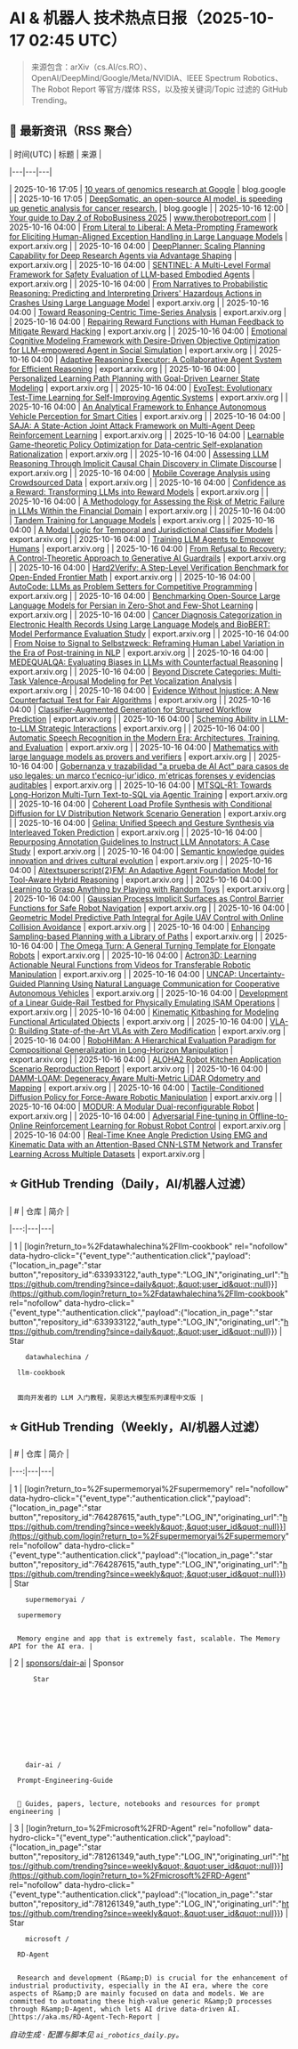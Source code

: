 # AI & 机器人 技术热点日报（2025-10-17 02:45 UTC）


> 来源包含：arXiv（cs.AI/cs.RO）、OpenAI/DeepMind/Google/Meta/NVIDIA、IEEE Spectrum Robotics、The Robot Report 等官方/媒体 RSS，以及按关键词/Topic 过滤的 GitHub Trending。


## 📡 最新资讯（RSS 聚合）

| 时间(UTC) | 标题 | 来源 |

|---|---|---|

| 2025-10-16 17:05 | [10 years of genomics research at Google](https://blog.google/technology/research/ten-years-google-genomics/) | blog.google |
| 2025-10-16 17:05 | [DeepSomatic, an open-source AI model, is speeding up genetic analysis for cancer research.](https://blog.google/technology/research/deepsomatic-an-open-source-ai-model-is-speeding-up-genetic-analysis-for-cancer-research/) | blog.google |
| 2025-10-16 12:00 | [Your guide to Day 2 of RoboBusiness 2025](https://www.therobotreport.com/your-guide-day-2-robobusiness-2025/) | www.therobotreport.com |
| 2025-10-16 04:00 | [From Literal to Liberal: A Meta-Prompting Framework for Eliciting Human-Aligned Exception Handling in Large Language Models](https://arxiv.org/abs/2510.12864) | export.arxiv.org |
| 2025-10-16 04:00 | [DeepPlanner: Scaling Planning Capability for Deep Research Agents via Advantage Shaping](https://arxiv.org/abs/2510.12979) | export.arxiv.org |
| 2025-10-16 04:00 | [SENTINEL: A Multi-Level Formal Framework for Safety Evaluation of LLM-based Embodied Agents](https://arxiv.org/abs/2510.12985) | export.arxiv.org |
| 2025-10-16 04:00 | [From Narratives to Probabilistic Reasoning: Predicting and Interpreting Drivers' Hazardous Actions in Crashes Using Large Language Model](https://arxiv.org/abs/2510.13002) | export.arxiv.org |
| 2025-10-16 04:00 | [Toward Reasoning-Centric Time-Series Analysis](https://arxiv.org/abs/2510.13029) | export.arxiv.org |
| 2025-10-16 04:00 | [Repairing Reward Functions with Human Feedback to Mitigate Reward Hacking](https://arxiv.org/abs/2510.13036) | export.arxiv.org |
| 2025-10-16 04:00 | [Emotional Cognitive Modeling Framework with Desire-Driven Objective Optimization for LLM-empowered Agent in Social Simulation](https://arxiv.org/abs/2510.13195) | export.arxiv.org |
| 2025-10-16 04:00 | [Adaptive Reasoning Executor: A Collaborative Agent System for Efficient Reasoning](https://arxiv.org/abs/2510.13214) | export.arxiv.org |
| 2025-10-16 04:00 | [Personalized Learning Path Planning with Goal-Driven Learner State Modeling](https://arxiv.org/abs/2510.13215) | export.arxiv.org |
| 2025-10-16 04:00 | [EvoTest: Evolutionary Test-Time Learning for Self-Improving Agentic Systems](https://arxiv.org/abs/2510.13220) | export.arxiv.org |
| 2025-10-16 04:00 | [An Analytical Framework to Enhance Autonomous Vehicle Perception for Smart Cities](https://arxiv.org/abs/2510.13230) | export.arxiv.org |
| 2025-10-16 04:00 | [SAJA: A State-Action Joint Attack Framework on Multi-Agent Deep Reinforcement Learning](https://arxiv.org/abs/2510.13262) | export.arxiv.org |
| 2025-10-16 04:00 | [Learnable Game-theoretic Policy Optimization for Data-centric Self-explanation Rationalization](https://arxiv.org/abs/2510.13393) | export.arxiv.org |
| 2025-10-16 04:00 | [Assessing LLM Reasoning Through Implicit Causal Chain Discovery in Climate Discourse](https://arxiv.org/abs/2510.13417) | export.arxiv.org |
| 2025-10-16 04:00 | [Mobile Coverage Analysis using Crowdsourced Data](https://arxiv.org/abs/2510.13459) | export.arxiv.org |
| 2025-10-16 04:00 | [Confidence as a Reward: Transforming LLMs into Reward Models](https://arxiv.org/abs/2510.13501) | export.arxiv.org |
| 2025-10-16 04:00 | [A Methodology for Assessing the Risk of Metric Failure in LLMs Within the Financial Domain](https://arxiv.org/abs/2510.13524) | export.arxiv.org |
| 2025-10-16 04:00 | [Tandem Training for Language Models](https://arxiv.org/abs/2510.13551) | export.arxiv.org |
| 2025-10-16 04:00 | [A Modal Logic for Temporal and Jurisdictional Classifier Models](https://arxiv.org/abs/2510.13691) | export.arxiv.org |
| 2025-10-16 04:00 | [Training LLM Agents to Empower Humans](https://arxiv.org/abs/2510.13709) | export.arxiv.org |
| 2025-10-16 04:00 | [From Refusal to Recovery: A Control-Theoretic Approach to Generative AI Guardrails](https://arxiv.org/abs/2510.13727) | export.arxiv.org |
| 2025-10-16 04:00 | [Hard2Verify: A Step-Level Verification Benchmark for Open-Ended Frontier Math](https://arxiv.org/abs/2510.13744) | export.arxiv.org |
| 2025-10-16 04:00 | [AutoCode: LLMs as Problem Setters for Competitive Programming](https://arxiv.org/abs/2510.12803) | export.arxiv.org |
| 2025-10-16 04:00 | [Benchmarking Open-Source Large Language Models for Persian in Zero-Shot and Few-Shot Learning](https://arxiv.org/abs/2510.12807) | export.arxiv.org |
| 2025-10-16 04:00 | [Cancer Diagnosis Categorization in Electronic Health Records Using Large Language Models and BioBERT: Model Performance Evaluation Study](https://arxiv.org/abs/2510.12813) | export.arxiv.org |
| 2025-10-16 04:00 | [From Noise to Signal to Selbstzweck: Reframing Human Label Variation in the Era of Post-training in NLP](https://arxiv.org/abs/2510.12817) | export.arxiv.org |
| 2025-10-16 04:00 | [MEDEQUALQA: Evaluating Biases in LLMs with Counterfactual Reasoning](https://arxiv.org/abs/2510.12818) | export.arxiv.org |
| 2025-10-16 04:00 | [Beyond Discrete Categories: Multi-Task Valence-Arousal Modeling for Pet Vocalization Analysis](https://arxiv.org/abs/2510.12819) | export.arxiv.org |
| 2025-10-16 04:00 | [Evidence Without Injustice: A New Counterfactual Test for Fair Algorithms](https://arxiv.org/abs/2510.12822) | export.arxiv.org |
| 2025-10-16 04:00 | [Classifier-Augmented Generation for Structured Workflow Prediction](https://arxiv.org/abs/2510.12825) | export.arxiv.org |
| 2025-10-16 04:00 | [Scheming Ability in LLM-to-LLM Strategic Interactions](https://arxiv.org/abs/2510.12826) | export.arxiv.org |
| 2025-10-16 04:00 | [Automatic Speech Recognition in the Modern Era: Architectures, Training, and Evaluation](https://arxiv.org/abs/2510.12827) | export.arxiv.org |
| 2025-10-16 04:00 | [Mathematics with large language models as provers and verifiers](https://arxiv.org/abs/2510.12829) | export.arxiv.org |
| 2025-10-16 04:00 | [Gobernanza y trazabilidad "a prueba de AI Act" para casos de uso legales: un marco t\'ecnico-jur\'idico, m\'etricas forenses y evidencias auditables](https://arxiv.org/abs/2510.12830) | export.arxiv.org |
| 2025-10-16 04:00 | [MTSQL-R1: Towards Long-Horizon Multi-Turn Text-to-SQL via Agentic Training](https://arxiv.org/abs/2510.12831) | export.arxiv.org |
| 2025-10-16 04:00 | [Coherent Load Profile Synthesis with Conditional Diffusion for LV Distribution Network Scenario Generation](https://arxiv.org/abs/2510.12832) | export.arxiv.org |
| 2025-10-16 04:00 | [Gelina: Unified Speech and Gesture Synthesis via Interleaved Token Prediction](https://arxiv.org/abs/2510.12834) | export.arxiv.org |
| 2025-10-16 04:00 | [Repurposing Annotation Guidelines to Instruct LLM Annotators: A Case Study](https://arxiv.org/abs/2510.12835) | export.arxiv.org |
| 2025-10-16 04:00 | [Semantic knowledge guides innovation and drives cultural evolution](https://arxiv.org/abs/2510.12837) | export.arxiv.org |
| 2025-10-16 04:00 | [A\textsuperscript{2}FM: An Adaptive Agent Foundation Model for Tool-Aware Hybrid Reasoning](https://arxiv.org/abs/2510.12838) | export.arxiv.org |
| 2025-10-16 04:00 | [Learning to Grasp Anything by Playing with Random Toys](https://arxiv.org/abs/2510.12866) | export.arxiv.org |
| 2025-10-16 04:00 | [Gaussian Process Implicit Surfaces as Control Barrier Functions for Safe Robot Navigation](https://arxiv.org/abs/2510.12919) | export.arxiv.org |
| 2025-10-16 04:00 | [Geometric Model Predictive Path Integral for Agile UAV Control with Online Collision Avoidance](https://arxiv.org/abs/2510.12924) | export.arxiv.org |
| 2025-10-16 04:00 | [Enhancing Sampling-based Planning with a Library of Paths](https://arxiv.org/abs/2510.12962) | export.arxiv.org |
| 2025-10-16 04:00 | [The Omega Turn: A General Turning Template for Elongate Robots](https://arxiv.org/abs/2510.12970) | export.arxiv.org |
| 2025-10-16 04:00 | [Actron3D: Learning Actionable Neural Functions from Videos for Transferable Robotic Manipulation](https://arxiv.org/abs/2510.12971) | export.arxiv.org |
| 2025-10-16 04:00 | [UNCAP: Uncertainty-Guided Planning Using Natural Language Communication for Cooperative Autonomous Vehicles](https://arxiv.org/abs/2510.12992) | export.arxiv.org |
| 2025-10-16 04:00 | [Development of a Linear Guide-Rail Testbed for Physically Emulating ISAM Operations](https://arxiv.org/abs/2510.13005) | export.arxiv.org |
| 2025-10-16 04:00 | [Kinematic Kitbashing for Modeling Functional Articulated Objects](https://arxiv.org/abs/2510.13048) | export.arxiv.org |
| 2025-10-16 04:00 | [VLA-0: Building State-of-the-Art VLAs with Zero Modification](https://arxiv.org/abs/2510.13054) | export.arxiv.org |
| 2025-10-16 04:00 | [RoboHiMan: A Hierarchical Evaluation Paradigm for Compositional Generalization in Long-Horizon Manipulation](https://arxiv.org/abs/2510.13149) | export.arxiv.org |
| 2025-10-16 04:00 | [ALOHA2 Robot Kitchen Application Scenario Reproduction Report](https://arxiv.org/abs/2510.13284) | export.arxiv.org |
| 2025-10-16 04:00 | [DAMM-LOAM: Degeneracy Aware Multi-Metric LiDAR Odometry and Mapping](https://arxiv.org/abs/2510.13287) | export.arxiv.org |
| 2025-10-16 04:00 | [Tactile-Conditioned Diffusion Policy for Force-Aware Robotic Manipulation](https://arxiv.org/abs/2510.13324) | export.arxiv.org |
| 2025-10-16 04:00 | [MODUR: A Modular Dual-reconfigurable Robot](https://arxiv.org/abs/2510.13356) | export.arxiv.org |
| 2025-10-16 04:00 | [Adversarial Fine-tuning in Offline-to-Online Reinforcement Learning for Robust Robot Control](https://arxiv.org/abs/2510.13358) | export.arxiv.org |
| 2025-10-16 04:00 | [Real-Time Knee Angle Prediction Using EMG and Kinematic Data with an Attention-Based CNN-LSTM Network and Transfer Learning Across Multiple Datasets](https://arxiv.org/abs/2510.13443) | export.arxiv.org |


## ⭐ GitHub Trending（Daily，AI/机器人过滤）

| # | 仓库 | 简介 |

|---:|---|---|

| 1 | [login?return_to=%2Fdatawhalechina%2Fllm-cookbook" rel="nofollow" data-hydro-click="{&quot;event_type&quot;:&quot;authentication.click&quot;,&quot;payload&quot;:{&quot;location_in_page&quot;:&quot;star button&quot;,&quot;repository_id&quot;:633933122,&quot;auth_type&quot;:&quot;LOG_IN&quot;,&quot;originating_url&quot;:&quot;https://github.com/trending?since=daily&quot;,&quot;user_id&quot;:null}}](https://github.com/login?return_to=%2Fdatawhalechina%2Fllm-cookbook" rel="nofollow" data-hydro-click="{&quot;event_type&quot;:&quot;authentication.click&quot;,&quot;payload&quot;:{&quot;location_in_page&quot;:&quot;star button&quot;,&quot;repository_id&quot;:633933122,&quot;auth_type&quot;:&quot;LOG_IN&quot;,&quot;originating_url&quot;:&quot;https://github.com/trending?since=daily&quot;,&quot;user_id&quot;:null}}) | Star


  

  
    
    


      
        datawhalechina /

      llm-cookbook  

    
      面向开发者的 LLM 入门教程，吴恩达大模型系列课程中文版 |


## ⭐ GitHub Trending（Weekly，AI/机器人过滤）

| # | 仓库 | 简介 |

|---:|---|---|

| 1 | [login?return_to=%2Fsupermemoryai%2Fsupermemory" rel="nofollow" data-hydro-click="{&quot;event_type&quot;:&quot;authentication.click&quot;,&quot;payload&quot;:{&quot;location_in_page&quot;:&quot;star button&quot;,&quot;repository_id&quot;:764287615,&quot;auth_type&quot;:&quot;LOG_IN&quot;,&quot;originating_url&quot;:&quot;https://github.com/trending?since=weekly&quot;,&quot;user_id&quot;:null}}](https://github.com/login?return_to=%2Fsupermemoryai%2Fsupermemory" rel="nofollow" data-hydro-click="{&quot;event_type&quot;:&quot;authentication.click&quot;,&quot;payload&quot;:{&quot;location_in_page&quot;:&quot;star button&quot;,&quot;repository_id&quot;:764287615,&quot;auth_type&quot;:&quot;LOG_IN&quot;,&quot;originating_url&quot;:&quot;https://github.com/trending?since=weekly&quot;,&quot;user_id&quot;:null}}) | Star


  

  
    
    


      
        supermemoryai /

      supermemory  

    
      Memory engine and app that is extremely fast, scalable. The Memory API for the AI era. |
| 2 | [sponsors/dair-ai](https://github.com/sponsors/dair-ai) | Sponsor
    
  



      
            
    

    

        
          Star


  

  
    
    


      
        dair-ai /

      Prompt-Engineering-Guide  

    
      🐙 Guides, papers, lecture, notebooks and resources for prompt engineering |
| 3 | [login?return_to=%2Fmicrosoft%2FRD-Agent" rel="nofollow" data-hydro-click="{&quot;event_type&quot;:&quot;authentication.click&quot;,&quot;payload&quot;:{&quot;location_in_page&quot;:&quot;star button&quot;,&quot;repository_id&quot;:781261349,&quot;auth_type&quot;:&quot;LOG_IN&quot;,&quot;originating_url&quot;:&quot;https://github.com/trending?since=weekly&quot;,&quot;user_id&quot;:null}}](https://github.com/login?return_to=%2Fmicrosoft%2FRD-Agent" rel="nofollow" data-hydro-click="{&quot;event_type&quot;:&quot;authentication.click&quot;,&quot;payload&quot;:{&quot;location_in_page&quot;:&quot;star button&quot;,&quot;repository_id&quot;:781261349,&quot;auth_type&quot;:&quot;LOG_IN&quot;,&quot;originating_url&quot;:&quot;https://github.com/trending?since=weekly&quot;,&quot;user_id&quot;:null}}) | Star


  

  
    
    


      
        microsoft /

      RD-Agent  

    
      Research and development (R&amp;D) is crucial for the enhancement of industrial productivity, especially in the AI era, where the core aspects of R&amp;D are mainly focused on data and models. We are committed to automating these high-value generic R&amp;D processes through R&amp;D-Agent, which lets AI drive data-driven AI. 🔗https://aka.ms/RD-Agent-Tech-Report |


_自动生成 · 配置与脚本见 `ai_robotics_daily.py`。_
